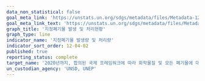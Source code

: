 ```yaml
---
data_non_statistical: false
goal_meta_link: 'https://unstats.un.org/sdgs/metadata/files/Metadata-12-04-02.pdf'
goal_meta_link_text: 'https://unstats.un.org/sdgs/metadata/files/Metadata-12-04-02.pdf'
graph_title: '지정폐기물 발생 및 처리현황'
graph_type: line
indicator_name: '지정폐기물 발생량 및 처리량'
indicator_sort_order: 12-04-02
published: true
reporting_status: complete
target_name: '2020년까지, 합의된 국제 프레임워크에 따라 화학물질 및 모든 폐기물에 대해 수명 주기 동안 친환경적인 관리를 달성하고, 이들이 인체 건강 및 환경에 끼치는 부정적 영향을 최소화하기 위해, 공기, 물, 토양으로의 배출을 크게 감소'
un_custodian_agency: 'UNSD, UNEP'
---
```

